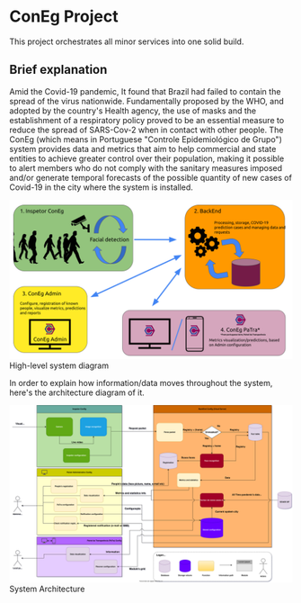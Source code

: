 # ConEg Project
This project orchestrates all minor services into one solid build.

## Brief explanation

Amid the Covid-19 pandemic, It found that Brazil had failed to contain the spread of the virus nationwide. Fundamentally proposed by the WHO, and adopted by the country's Health agency, the use of masks and the establishment of a respiratory policy proved to be an essential measure to reduce the spread of SARS-Cov-2 when in contact with other people. The ConEg (which means in Portuguese "Controle Epidemiológico de Grupo") system provides data and metrics that aim to help commercial and state entities to achieve greater control over their population, making it possible to alert members who do not comply with the sanitary measures imposed and/or generate temporal forecasts of the possible quantity of new cases of Covid-19 in the city where the system is installed.

<img src="./media/big_picture.svg">
High-level system diagram

In order to explain how information/data moves throughout the system, here's the architecture diagram of it.

<img src="./media/system_arch.svg">
System Architecture